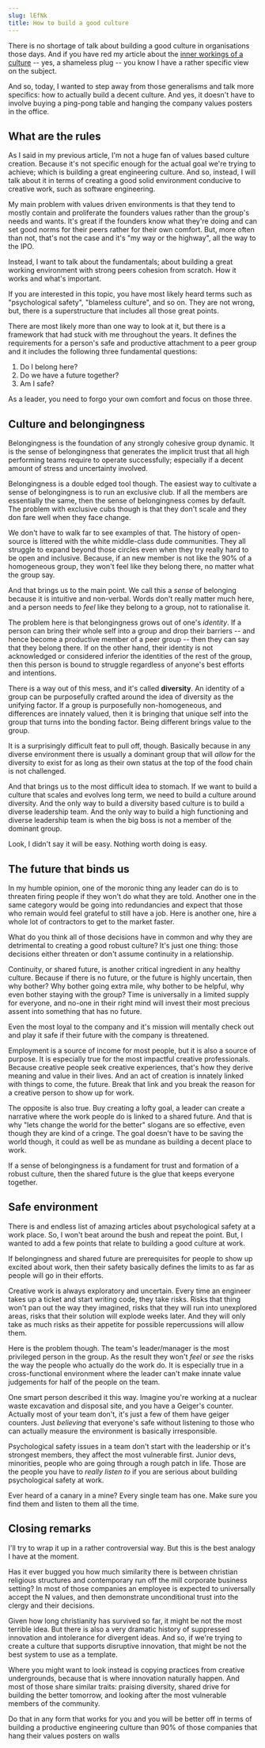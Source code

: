 ```yaml
---
slug: lEfNk
title: How to build a good culture
---
```


There is no shortage of talk about building a good culture in organisations
those days. And if you have red my article about the
[inner workings of a culture](/posts/we0V4) -- yes, a shameless plug -- you know
I have a rather specific view on the subject.

And so, today, I wanted to step away from those generalisms and talk more
specifics: how to actually build a decent culture. And yes, it doesn't have to
involve buying a ping-pong table and hanging the company values posters in the
office.

## What are the rules

As I said in my previous article, I'm not a huge fan of values based culture
creation. Because it's not specific enough for the actual goal we're trying to
achieve; which is building a great engineering culture. And so, instead, I will
talk about it in terms of creating a good solid environment conducive to
creative work, such as software engineering.

My main problem with values driven environments is that they tend to mostly
contain and proliferate the founders values rather than the group's needs and
wants. It's great if the founders know what they're doing and can set good norms
for their peers rather for their own comfort. But, more often than not, that's
not the case and it's "my way or the highway", all the way to the IPO.

Instead, I want to talk about the fundamentals; about building a great working
environment with strong peers cohesion from scratch. How it works and what's
important.

If you are interested in this topic, you have most likely heard terms such as
"psychological safety", "blameless culture", and so on. They are not wrong, but,
there is a superstructure that includes all those great points.

There are most likely more than one way to look at it, but there is a framework
that had stuck with me throughout the years. It defines the requirements for a
person's safe and productive attachment to a peer group and it includes the
following three fundamental questions:

1. Do I belong here?
2. Do we have a future together?
3. Am I safe?

As a leader, you need to forgo your own comfort and focus on those three.

## Culture and belongingness

Belongingness is the foundation of any strongly cohesive group dynamic. It is
the sense of belongingness that generates the implicit trust that all high
performing teams require to operate successfully; especially if a decent amount
of stress and uncertainty involved.

Belongingness is a double edged tool though. The easiest way to cultivate a
sense of belongingness is to run an exclusive club. If all the members are
essentially the same, then the sense of belongingness comes by default. The
problem with exclusive cubs though is that they don't scale and they don fare
well when they face change.

We don't have to walk far to see examples of that. The history of open-source is
littered with the white middle-class dude communities. They all struggle to
expand beyond those circles even when they try really hard to be open and
inclusive. Because, if an new member is not like the 90% of a homogeneous group,
they won't feel like they belong there, no matter what the group say.

And that brings us to the main point. We call this a _sense_ of belonging
because it is intuitive and non-verbal. Words don't really matter much here, and
a person needs to _feel_ like they belong to a group, not to rationalise it.

The problem here is that belongingness grows out of one's _identity_. If a
person can bring their whole self into a group and drop their barriers -- and
hence become a productive member of a peer group -- then they can say that they
belong there. If on the other hand, their identity is not acknowledged or
considered inferior the identities of the rest of the group, then this person is
bound to struggle regardless of anyone's best efforts and intentions.

There is a way out of this mess, and it's called **diversity**. An identity of a
group can be purposefully crafted around the idea of diversity as the unifying
factor. If a group is purposefully non-homogeneous, and differences are innately
valued, then it is bringing that unique self into the group that turns into the
bonding factor. Being different brings value to the group.

It is a surprisingly difficult feat to pull off, though. Basically because in
any diverse environment there is usually a dominant group that will _allow_ for
the diversity to exist for as long as their own status at the top of the food
chain is not challenged.

And that brings us to the most difficult idea to stomach. If we want to build a
culture that scales and evolves long term, we need to build a culture around
diversity. And the only way to build a diversity based culture is to build a
diverse leadership team. And the only way to build a high functioning and
diverse leadership team is when the big boss is not a member of the dominant
group.

Look, I didn't say it will be easy. Nothing worth doing is easy.

## The future that binds us

In my humble opinion, one of the moronic thing any leader can do is to threaten
firing people if they won't do what they are told. Another one in the same
category would be going into redundancies and expect that those who remain would
feel grateful to still have a job. Here is another one, hire a whole lot of
contractors to get to the market faster.

What do you think all of those decisions have in common and why they are
detrimental to creating a good robust culture? It's just one thing: those
decisions either threaten or don't assume continuity in a relationship.

Continuity, or shared future, is another critical ingredient in any healthy
culture. Because if there is no future, or the future is highly uncertain, then
why bother? Why bother going extra mile, why bother to be helpful, why even
bother staying with the group? Time is universally in a limited supply for
everyone, and no-one in their right mind will invest their most precious assent
into something that has no future.

Even the most loyal to the company and it's mission will mentally check out and
play it safe if their future with the company is threatened.

Employment is a source of income for most people, but it is also a source of
purpose. It is especially true for the most impactful creative professionals.
Because creative people seek creative experiences, that's how they derive
meaning and value in their lives. And an act of creation is innately linked with
things to come, the future. Break that link and you break the reason for a
creative person to show up for work.

The opposite is also true. Buy creating a lofty goal, a leader can create a
narrative where the work people do is linked to a shared future. And that is why
"lets change the world for the better" slogans are so effective, even though
they are kind of a cringe. The goal doesn't have to be saving the world though,
it could as well be as mundane as building a decent place to work.

If a sense of belongingness is a fundament for trust and formation of a robust
culture, then the shared future is the glue that keeps everyone together.

## Safe environment

There is and endless list of amazing articles about psychological safety at a
work place. So, I won't beat around the bush and repeat the point. But, I wanted
to add a few points that relate to building a good culture at work.

If belongingness and shared future are prerequisites for people to show up
excited about work, then their safety basically defines the limits to as far as
people will go in their efforts.

Creative work is always exploratory and uncertain. Every time an engineer takes
up a ticket and start writing code, they take risks. Risks that thing won't pan
out the way they imagined, risks that they will run into unexplored areas, risks
that their solution will explode weeks later. And they will only take as much
risks as their appetite for possible repercussions will allow them.

Here is the problem though. The team's leader/manager is the most privileged
person in the group. As the result they won't _feel_ or _see_ the risks the way
the people who actually do the work do. It is especially true in a
cross-functional environment where the leader can't make innate value judgements
for half of the people on the team.

One smart person described it this way. Imagine you're working at a nuclear
waste excavation and disposal site, and you have a Geiger's counter. Actually
most of your team don't, it's just a few of them have geiger counters. Just
_believing_ that everyone's safe without listening to those who can actually
measure the environment is basically irresponsible.

Psychological safety issues in a team don't start with the leadership or it's
strongest members, they affect the most vulnerable first. Junior devs,
minorities, people who are going through a rough patch in life. Those are the
people you have to _really listen to_ if you are serious about building
psychological safety at work.

Ever heard of a canary in a mine? Every single team has one. Make sure you find
them and listen to them all the time.

## Closing remarks

I'll try to wrap it up in a rather controversial way. But this is the best
analogy I have at the moment.

Has it ever bugged you how much similarity there is between christian religious
structures and contemporary run off the mill corporate business setting? In most
of those companies an employee is expected to universally accept the N values,
and then demonstrate unconditional trust into the clergy and their decisions.

Given how long christianity has survived so far, it might be not the most
terrible idea. But there is also a very dramatic history of suppressed
innovation and intolerance for divergent ideas. And so, if we're trying to
create a culture that supports disruptive innovation, that might be not the best
system to use as a template.

Where you might want to look instead is copying practices from creative
undergrounds, because that is where innovation naturally happen. And most of
those share similar traits: praising diversity, shared drive for building the
better tomorrow, and looking after the most vulnerable members of the community.

Do that in any form that works for you and you will be better off in terms of
building a productive engineering culture than 90% of those companies that hang
their values posters on walls

